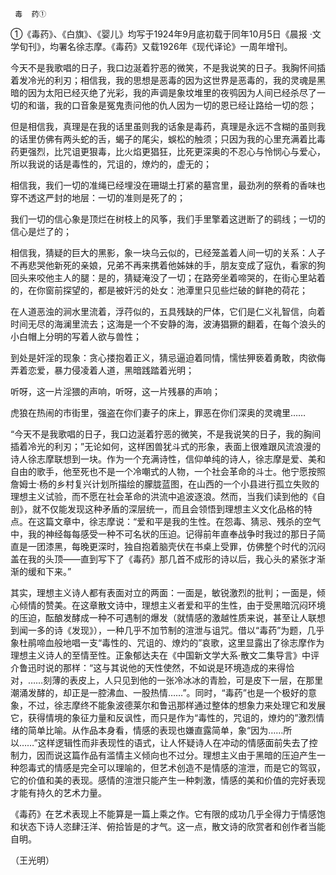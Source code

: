      毒  药① 

   ①《毒药》、《白旗》、《婴儿》均写于1924年9月底初载于同年10月5日《晨报 ·文学旬刊》，均署名徐志摩。《毒药》又载1926年《现代译论》一周年增刊。 

   今天不是我歌唱的日子，我口边涎着狞恶的微笑，不是我说笑的日子。我胸怀间插着发冷光的利刃；相信我，我的思想是恶毒的因为这世界是恶毒的，我的灵魂是黑暗的因为太阳已经灭绝了光彩，我的声调是象坟堆里的夜鸮因为人间已经杀尽了一切的和谐，我的口音象是冤鬼责问他的仇人因为一切的恩已经让路给一切的怨；

   但是相信我，真理是在我的话里虽则我的话象是毒药，真理是永远不含糊的虽则我的话里仿佛有两头蛇的舌，蝎子的尾尖，蜈松的触须；只因为我的心里充满着比毒药更强烈，比咒诅更狠毒，比火焰更猖狂，比死更深奥的不忍心与怜悯心与爱心，所以我说的话是毒性的，咒诅的，燎灼的，虚无的；

   相信我，我们一切的准绳已经埋没在珊瑚土打紧的墓宫里，最劲冽的祭肴的香味也穿不透这严封的地层：一切的准则是死了的；

   我们一切的信心象是顶烂在树枝上的风筝，我们手里擎着这迸断了的鹞线；一切的信心是烂了的；

   相信我，猜疑的巨大的黑影，象一块乌云似的，已经笼盖着人间一切的关系：人子不再悲哭他新死的亲娘，兄弟不再来携着他姊妹的手，朋友变成了寇仇，看家的狗回头来咬他主人的腿：是的，猜疑淹没了一切；在路旁坐着啼哭的，在街心里站着的，在你窗前探望的，都是被奸污的处女：池潭里只见些烂破的鲜艳的荷花；

   在人道恶浊的涧水里流着，浮荇似的，五具残缺的尸体，它们是仁义礼智信，向着时间无尽的海澜里流去；这海是一个不安静的海，波涛猖獗的翻着，在每个浪头的小白帽上分明的写着人欲与兽性；

   到处是奸淫的现象：贪心搂抱着正义，猜忌逼迫着同情，懦怯狎亵着勇敢，肉欲侮弄着恋爱，暴力侵凌着人道，黑暗践踏着光明；

   听呀，这一片淫猥的声响，听呀，这一片残暴的声响；

   虎狼在热闹的市街里，强盗在你们妻子的床上，罪恶在你们深奥的灵魂里……

   “今天不是我歌唱的日子，我口边涎着狞恶的微笑，不是我说笑的日子，我的胸间插着冷光的利刃；”无论如何，这样困兽犹斗式的形象，表面上很难跟风流浪漫的诗人徐志摩联想到一块。作为一个充满诗性，信仰单纯的诗人，徐志摩是爱、美和自由的歌手，他至死也不是一个冷嘲式的人物，一个社会革命的斗士。他宁愿按照詹姆士·杨的乡村复兴计划所描绘的朦胧蓝图，在山西的一个小县进行孤立失败的理想主义试验，而不愿在社会革命的洪流中追波逐浪。然而，当我们读到他的《自剖》，就不仅能发现这种矛盾的深层统一，而且会领悟到理想主义文化品格的特点。在这篇文章中，徐志摩说：“爱和平是我的生性。在怨毒、猜忌、残杀的空气中，我的神经每每感受一种不可名状的压迫。记得前年直奉战争时我过的那日子简直是一团漆黑，每晚更深时，独自抱着脑壳伏在书桌上受罪，仿佛整个时代的沉闷盖在我的头顶——直到写下了《毒药》那几首不成形的诗以后，我心头的紧张才渐渐的缓和下来。”

   其实，理想主义诗人都有表面对立的两面：一面是，敏锐激烈的批判；一面是，倾心倾情的赞美。在这章散文诗中，理想主义者爱和平的生性，由于受黑暗沉闷环境的压迫，酝酿发酵成一种不可遇制的爆发（就情感的激越性质来说，甚至让人联想到闻一多的诗《发现》），一种几乎不加节制的渲泄与诅咒。借以“毒药”为题，几乎象杜鹃啼血般地唱一支“毒性的、咒诅的、燎灼的”哀歌，这里显露出了徐志摩作为理想主义诗人的至情至性。正象郁达夫在《中国新文学大系·散文二集导言》中评介鲁迅时说的那样：“这与其说他的天性使然，不如说是环境造成的来得恰对，……刻薄的表皮上，人只见到他的一张冷冰冰的青脸，可是皮下一层，在那里潮涌发酵的，却正是一腔沸血、一股热情……”。同时，“毒药”也是一个极好的意象，不过，徐志摩终不能象波德莱尔和鲁迅那样通过整体的想象力来处理它和发展它，获得情境的象征力量和反讽性，而只是作为“毒性的，咒诅的，燎灼的”激烈情绪的简单比喻。从作品本身看，情感的表现也嫌直露简单，象“因为……所以……”这样逻辑性而非表现性的语式，让人怀疑诗人在冲动的情感面前失去了控制力，因而说这篇作品有滥情主义倾向也不过分。理想主义由于黑暗的压迫产生一种怨毒式的情感是完全可以理喻的，但艺术创造不是情感的渲泄，而是它的驾驭，它的价值和美的表现。感情的渲泄只能产生一种刺激，情感的美和价值的完好表现才能有持久的艺术力量。

   《毒药》在艺术表现上不能算是一篇上乘之作。它有限的成功几乎全得力于情感饱和状态下诗人恣肆汪洋、俯拾皆是的才气。这一点，散文诗的欣赏者和创作者当能自明。

   （王光明）

